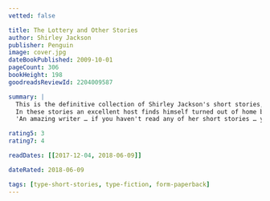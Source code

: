 ```yaml
---
vetted: false

title: The Lottery and Other Stories
author: Shirley Jackson
publisher: Penguin
image: cover.jpg
dateBookPublished: 2009-10-01
pageCount: 306
bookHeight: 198
goodreadsReviewId: 2204009587

summary: |
  This is the definitive collection of Shirley Jackson's short stories, including 'The Lottery' - one of the most terrifying and iconic stories of the twentieth century, and an influence on writers such as Neil Gaiman and Stephen King.
  In these stories an excellent host finds himself turned out of home by his own guests; a woman spends her wedding day frantically searching for her husband-to-be; and in Shirley Jackson's best-known story, a small farming village comes together for a terrible annual ritual. The creeping unease of lives squandered and the bloody glee of lives lost is chillingly captured in these tales of wasted potential and casual cruelty by a master of the short story.
  'An amazing writer … if you haven't read any of her short stories … you have missed out on something marvellous' Neil Gaiman

rating5: 3
rating7: 4

readDates: [[2017-12-04, 2018-06-09]]

dateRated: 2018-06-09

tags: [type-short-stories, type-fiction, form-paperback]
---
```

